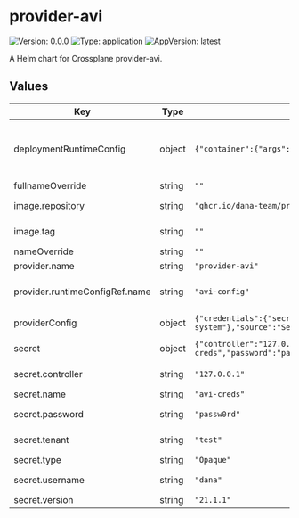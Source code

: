 # provider-avi

![Version: 0.0.0](https://img.shields.io/badge/Version-0.0.0-informational?style=flat-square) ![Type: application](https://img.shields.io/badge/Type-application-informational?style=flat-square) ![AppVersion: latest](https://img.shields.io/badge/AppVersion-latest-informational?style=flat-square)

A Helm chart for Crossplane provider-avi.

## Values

| Key | Type | Default | Description |
|-----|------|---------|-------------|
| deploymentRuntimeConfig | object | `{"container":{"args":["--debug"],"name":"package-runtime"},"name":"avi-config"}` | Configuration to be added to the provider deployment via the DeploymentRuntimeConfig resource |
| fullnameOverride | string | `""` |  |
| image.repository | string | `"ghcr.io/dana-team/provider-avi"` | The repository of the provider container image. |
| image.tag | string | `""` | The tag of the manager container image. |
| nameOverride | string | `""` |  |
| provider.name | string | `"provider-avi"` | Name of the provider |
| provider.runtimeConfigRef.name | string | `"avi-config"` | Name of the DeploymentRuntimeConfig object to use |
| providerConfig | object | `{"credentials":{"secretRef":{"key":"credentials","name":"avi-creds","namespace":"crossplane-system"},"source":"Secret"},"name":"avi-default"}` | Provider authentication configuration |
| secret | object | `{"controller":"127.0.0.1","name":"avi-creds","password":"passw0rd","tenant":"test","type":"Opaque","username":"dana","version":"21.1.1"}` | Secret values for the provider authentication. |
| secret.controller | string | `"127.0.0.1"` | IP of the controller to connect to. |
| secret.name | string | `"avi-creds"` | Name of the secret. |
| secret.password | string | `"passw0rd"` | Password to connect to authenticate with. |
| secret.tenant | string | `"test"` | Name of the tenant to connect to. |
| secret.type | string | `"Opaque"` | Type of the secret. |
| secret.username | string | `"dana"` | Username to connect to authenticate with. |
| secret.version | string | `"21.1.1"` | Version of the controller. |

